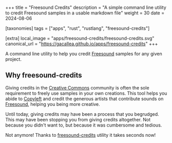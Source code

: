 +++
title = "Freesound Credits"
description = "A simple command line utility to credit Freesound samples in a usable markdown file"
weight = 30
date = 2024-08-06

[taxonomies]
tags = ["apps", "rust", "rustlang", "freesound-credits"]

[extra]
local_image = "apps/freesound-credits/freesound-credits.svg"
canonical_url = "https://gacallea.github.io/apps/freesound-credits"
+++

A command line utility to help you credit [Freesound](https://freesound.org)
samples for any given project.

## Why freesound-credits

Giving credits in the [Creative Commons](https://creativecommons.org) community
is often the sole requirement to freely use samples in your own creations. This
tool helps you abide to [Copyleft](https://en.wikipedia.org/wiki/Copyleft)
and credit the generous artists that contribute sounds on
[Freesound](https://freesound.org), helping you being more creative.

Until today, giving credits may have been a process that you begrudged. This
may have been stopping you from giving credits altogether. Not because you
didn't want to, but because it was cumbersome and tedious.

Not anymore! Thanks to
[freesound-credits](https://github.com/gacallea/freesound-credits) utility it
takes seconds now!
